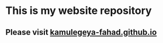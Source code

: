 # This is my website repository

## Please visit [kamulegeya-fahad.github.io](https://kamulegeya-fahad.github.io)
